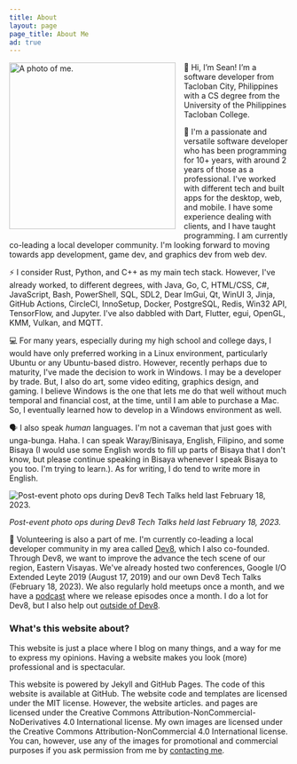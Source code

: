 ```yaml
---
title: About
layout: page
page_title: About Me
ad: true
---
```


<img src="{{ site.url }}/static/img/about/me.jpg" alt="A photo of me." width="300px" style="padding: 0; padding-right: 15px; padding-bottom: 15px; float: left">👋 Hi, I’m Sean! I’m a software developer from Tacloban City, Philippines with a CS degree from the University of the Philippines Tacloban College.

🚀 I'm a passionate and versatile software developer who has been programming for 10+ years, with around 2 years of those as a professional. I've worked with different tech and built apps for the desktop, web, and mobile. I have some experience dealing with clients, and I have taught programming. I am currently co-leading a local developer community. I'm looking forward to moving towards app development, game dev, and graphics dev from web dev.

⚡ I consider Rust, Python, and C++ as my main tech stack. However, I've already worked, to different degrees, with Java, Go, C, HTML/CSS, C#, JavaScript, Bash, PowerShell, SQL, SDL2, Dear ImGui, Qt, WinUI 3, Jinja, GitHub Actions, CircleCI, InnoSetup, Docker, PostgreSQL, Redis, Win32 API, TensorFlow, and Jupyter. I've also dabbled with Dart, Flutter, egui, OpenGL, KMM, Vulkan, and MQTT.

💻 For many years, especially during my high school and college days, I would have only preferred working in a Linux environment, particularly Ubuntu or any Ubuntu-based distro. However, recently perhaps due to maturity, I've made the decision to work in Windows. I may be a developer by trade. But, I also do art, some video editing, graphics design, and gaming. I believe Windows is the one that lets me do that well without much temporal and financial cost, at the time, until I am able to purchase a Mac. So, I eventually learned how to develop in a Windows environment as well.

🗣️ I also speak _human_ languages. I'm not a caveman that just goes with unga-bunga. Haha. I can speak Waray/Binisaya, English, Filipino, and some Bisaya (I would use some English words to fill up parts of Bisaya that I don't know, but please continue speaking in Bisaya whenever I speak Bisaya to you too. I'm trying to learn.). As for writing, I do tend to write more in English.

<img src="{{ site.url }}/static/img/about/dev8-post-ops.jpg" alt="Post-event photo ops during Dev8 Tech Talks held last February 18, 2023." style="padding-bottom: 0;" />

<p class="text-center"><em>Post-event photo ops during Dev8 Tech Talks held last February 18, 2023.</em></p>

🫡 Volunteering is also a part of me. I'm currently co-leading a local developer community in my area called [Dev8](https://facebook.com/dev8community), which I also co-founded. Through Dev8, we want to improve the advance the tech scene of our region, Eastern Visayas. We've already hosted two conferences, Google I/O Extended Leyte 2019 (August 17, 2019) and our own Dev8 Tech Talks (February 18, 2023). We also regularly hold meetups once a month, and we have a [podcast](https://open.spotify.com/show/2pVU8Gb6iDwmCiD3vACw3u?si=10aa6ba8181f48c3) where we release episodes once a month. I do a lot for Dev8, but I also help out [outside of Dev8](/works).

### What's this website about?

This website is just a place where I blog on many things, and a way for me to express my opinions. Having a website makes you look (more) professional and is spectacular.

This website is powered by Jekyll and GitHub Pages. The code of this website is available at GitHub. The website code and templates are licensed under the MIT license. However, the website articles. and pages are licensed under the Creative Commons Attribution-NonCommercial-NoDerivatives 4.0 International license. My own images are licensed under the Creative Commons Attribution-NonCommercial 4.0 International license. You can, however, use any of the images for promotional and commercial purposes if you ask permission from me by [contacting me](/contact).
